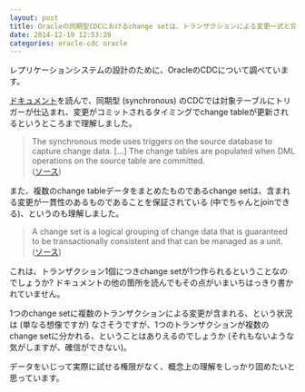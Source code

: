 ```yaml
---
layout: post
title: Oracleの同期型CDCにおけるchange setは、トランザクションによる変更一式と完全に一対一対応するのですか?
date: 2014-12-19 12:53:29
categories: oracle-cdc oracle
---
```

<p>レプリケーションシステムの設計のために、OracleのCDCについて調べています。</p>

<p><a href="http://docs.oracle.com/cd/B28359_01/server.111/b28313/cdc.htm#i1025452" rel="nofollow">ドキュメント</a>を読んで、同期型 (synchronous) のCDCでは対象テーブルにトリガーが仕込まれ、変更がコミットされるタイミングでchange tableが更新されるというところまで理解しました。</p>

<blockquote>
  <p>The synchronous mode uses triggers on the source database to capture change data.  [...] The change tables are populated when DML operations on the source table are committed.<br>
  (<a href="http://docs.oracle.com/cd/B28359_01/server.111/b28313/cdc.htm#i1025452" rel="nofollow">ソース</a>)</p>
</blockquote>

<p>また、複数のchange tableデータをまとめたものであるchange setは、含まれる変更が一貫性のあるものであることを保証されている (中でちゃんとjoinできる)、というのも理解しました。</p>

<blockquote>
  <p>A change set is a logical grouping of change data that is guaranteed to be transactionally consistent and that can be managed as a unit.<br>
  (<a href="http://docs.oracle.com/cd/B28359_01/server.111/b28313/cdc.htm#i1025453" rel="nofollow">ソース</a>)</p>
</blockquote>

<p>これは、トランザクション1個につきchange setが1つ作られるということなのでしょうか? ドキュメントの他の箇所を読んでもその点がいまいちはっきり書かれていません。</p>

<p>1つのchange setに複数のトランザクションによる変更が含まれる、という状況は (単なる想像ですが) なさそうですが、1つのトランザクションが複数のchange setに分かれる、ということはありえるのでしょうか (それもないような気がしますが、確信ができない)。</p>

<p>データをいじって実際に試せる権限がなく、概念上の理解をしっかり固めたいと思っています。</p>
